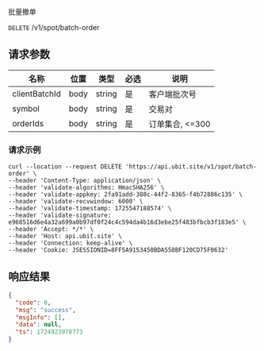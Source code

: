批量撤单

`DELETE` /v1/spot/batch-order

## 请求参数

| 名称            | 位置   | 类型     | 必选 | 说明          |
|---------------|------|--------|----|-------------|
| clientBatchId | body | string | 是  | 客户端批次号      |
| symbol        | body | string | 是  | 交易对         |
| orderIds      | body | string | 是  | 订单集合, <=300 |

### 请求示例

```
curl --location --request DELETE 'https://api.ubit.site/v1/spot/batch-order' \
--header 'Content-Type: application/json' \
--header 'validate-algorithms: HmacSHA256' \
--header 'validate-appkey: 2fa91add-388c-44f2-8365-f4b72886c135' \
--header 'validate-recvwindow: 6000' \
--header 'validate-timestamp: 1725547188574' \
--header 'validate-signature: e968516d6e4a32a699a0b97df0f24c4c594da4b16d3ebe25f483bfbcb3f183e5' \
--header 'Accept: */*' \
--header 'Host: api.ubit.site' \
--header 'Connection: keep-alive' \
--header 'Cookie: JSESSIONID=8FF5A9153450BDA558BF120CD75F0632' 
```

## 响应结果

```json
{
  "code": 0,
  "msg": "success",
  "msgInfo": [],
  "data": null,
  "ts": 1724923978773
}
```

